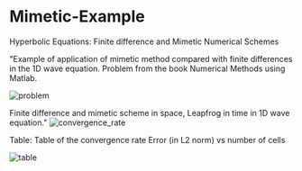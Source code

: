 # Mimetic-Example
Hyperbolic Equations: Finite difference and Mimetic Numerical Schemes

"Example of application of mimetic method compared with finite differences in the 1D wave equation.
Problem from the book Numerical Methods using Matlab.

![problem](https://github.com/tin7/Mimetic-Example/assets/87256238/c12a350a-54a3-4df6-a236-ff05a1c31c96)


Finite difference and mimetic scheme in space, Leapfrog in time in 1D wave equation."
![convergence_rate](https://github.com/tin7/Mimetic-Example/assets/87256238/44531625-3fd5-4ae6-ab22-04f1a35a9676)

Table:
Table of the convergence rate
Error (in L2 norm)  vs number of cells

![table](https://github.com/tin7/Mimetic-Example/assets/87256238/1d27d336-bea5-4e63-a7ab-1918bc6817c8)
